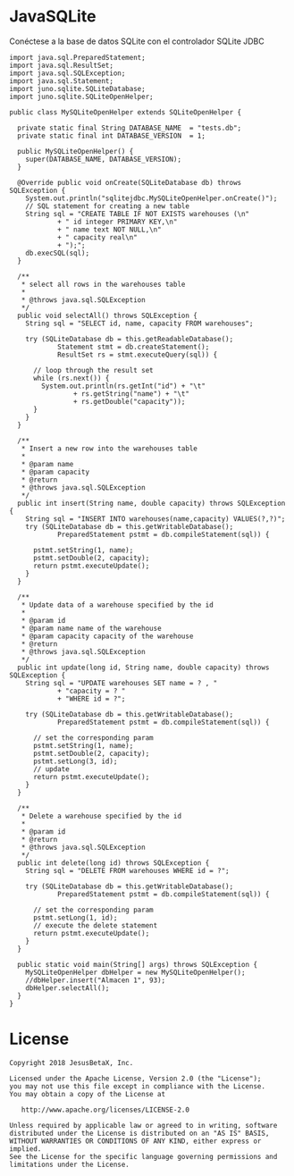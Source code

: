 JavaSQLite
========

Conéctese a la base de datos SQLite con el controlador SQLite JDBC

```
import java.sql.PreparedStatement;
import java.sql.ResultSet;
import java.sql.SQLException;
import java.sql.Statement;
import juno.sqlite.SQLiteDatabase;
import juno.sqlite.SQLiteOpenHelper;

public class MySQLiteOpenHelper extends SQLiteOpenHelper {

  private static final String DATABASE_NAME  = "tests.db";
  private static final int DATABASE_VERSION  = 1;
  
  public MySQLiteOpenHelper() {
    super(DATABASE_NAME, DATABASE_VERSION);
  }

  @Override public void onCreate(SQLiteDatabase db) throws SQLException {
    System.out.println("sqlitejdbc.MySQLiteOpenHelper.onCreate()");
    // SQL statement for creating a new table
    String sql = "CREATE TABLE IF NOT EXISTS warehouses (\n"
            + "	id integer PRIMARY KEY,\n"
            + "	name text NOT NULL,\n"
            + "	capacity real\n"
            + ");";
    db.execSQL(sql);
  }

  /**
   * select all rows in the warehouses table
   *
   * @throws java.sql.SQLException
   */
  public void selectAll() throws SQLException {
    String sql = "SELECT id, name, capacity FROM warehouses";

    try (SQLiteDatabase db = this.getReadableDatabase();
            Statement stmt = db.createStatement();
            ResultSet rs = stmt.executeQuery(sql)) {

      // loop through the result set
      while (rs.next()) {
        System.out.println(rs.getInt("id") + "\t"
                + rs.getString("name") + "\t"
                + rs.getDouble("capacity"));
      }
    }
  }

  /**
   * Insert a new row into the warehouses table
   *
   * @param name
   * @param capacity
   * @return
   * @throws java.sql.SQLException
   */
  public int insert(String name, double capacity) throws SQLException {
    String sql = "INSERT INTO warehouses(name,capacity) VALUES(?,?)";
    try (SQLiteDatabase db = this.getWritableDatabase();
            PreparedStatement pstmt = db.compileStatement(sql)) {

      pstmt.setString(1, name);
      pstmt.setDouble(2, capacity);
      return pstmt.executeUpdate();
    }
  }

  /**
   * Update data of a warehouse specified by the id
   *
   * @param id
   * @param name name of the warehouse
   * @param capacity capacity of the warehouse
   * @return
   * @throws java.sql.SQLException
   */
  public int update(long id, String name, double capacity) throws SQLException {
    String sql = "UPDATE warehouses SET name = ? , "
            + "capacity = ? "
            + "WHERE id = ?";

    try (SQLiteDatabase db = this.getWritableDatabase();
            PreparedStatement pstmt = db.compileStatement(sql)) {

      // set the corresponding param
      pstmt.setString(1, name);
      pstmt.setDouble(2, capacity);
      pstmt.setLong(3, id);
      // update 
      return pstmt.executeUpdate();
    }
  }

  /**
   * Delete a warehouse specified by the id
   *
   * @param id
   * @return 
   * @throws java.sql.SQLException
   */
  public int delete(long id) throws SQLException {
    String sql = "DELETE FROM warehouses WHERE id = ?";

    try (SQLiteDatabase db = this.getWritableDatabase();
            PreparedStatement pstmt = db.compileStatement(sql)) {

      // set the corresponding param
      pstmt.setLong(1, id);
      // execute the delete statement
      return pstmt.executeUpdate();
    } 
  }

  public static void main(String[] args) throws SQLException {
    MySQLiteOpenHelper dbHelper = new MySQLiteOpenHelper();
    //dbHelper.insert("Almacen 1", 93);
    dbHelper.selectAll();
  }
}
```

License
=======

    Copyright 2018 JesusBetaX, Inc.

    Licensed under the Apache License, Version 2.0 (the "License");
    you may not use this file except in compliance with the License.
    You may obtain a copy of the License at

       http://www.apache.org/licenses/LICENSE-2.0

    Unless required by applicable law or agreed to in writing, software
    distributed under the License is distributed on an "AS IS" BASIS,
    WITHOUT WARRANTIES OR CONDITIONS OF ANY KIND, either express or implied.
    See the License for the specific language governing permissions and
    limitations under the License.

